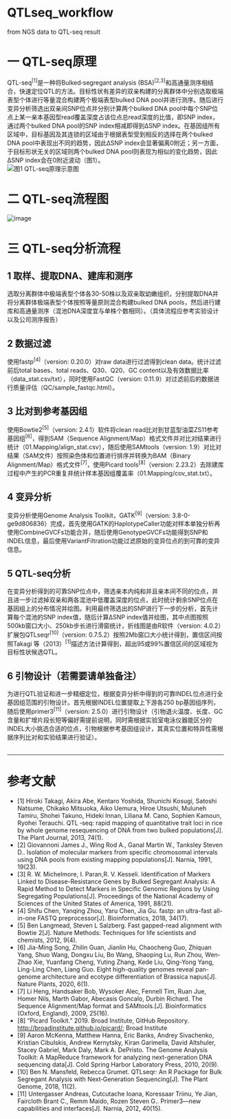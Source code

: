 # QTLseq_workflow
from NGS data to QTL-seq result
# 一 QTL-seq原理
QTL-seq<sup>[1]</sup>是一种将Bulked‐segregant analysis (BSA)<sup>[2,3]</sup>和高通量测序相结合，快速定位QTL的方法。目标性状有差异的双亲构建的分离群体中分别选取极端表型个体进行等量混合构建两个极端表型bulked DNA pool并进行测序。随后进行变异分析筛选出双亲间SNP位点并分别计算两个bulked DNA pool中每个SNP位点上某一亲本基因型read覆盖深度占该位点总read深度的比值，即SNP index，通过两个bulked DNA pool的SNP index相减即得到ΔSNP index。在基因组所有区域中，目标基因及其连锁的区域由于根据表型受到相反的选择在两个bulked DNA pool中表现出不同的趋势，因此ΔSNP index会显著偏离0附近；另一方面，于目标形状无关的区域则两个bulked DNA pool则表现为相似的变化趋势，因此ΔSNP index会在0附近波动（图1）。
<br/>
![图1 QTL-seq原理示意图](https://user-images.githubusercontent.com/35584208/121320629-e9595300-c93f-11eb-8745-e1f153dd59c6.png)
# 二 QTL-seq流程图
![image](https://user-images.githubusercontent.com/35584208/121321053-5967d900-c940-11eb-9d22-be6614ce71c0.png)
# 三 QTL-seq分析流程
## 1	取样、提取DNA、建库和测序
选取分离群体中极端表型个体各30-50株以及双亲取幼嫩组织，分别提取DNA并将分离群体极端表型个体按照等量原则混合构建bulked DNA pools，然后进行建库和高通量测序（混池DNA深度宜与单株个数相同）。（具体流程应参考实验设计以及公司测序报告）
## 2	数据过滤
使用fastp<sup>[4]</sup>（version: 0.20.0）对raw data进行过滤得到clean data。统计过滤前后total bases、total reads、Q30、Q20、GC content以及有效数据比率（data_stat.csv/txt），同时使用FastQC（version: 0.11.9）对过滤前后的数据进行质量评估（QC/sample_fastqc.html）。
## 3	比对到参考基因组
使用Bowtie2<sup>[5]</sup>（version: 2.4.1）软件将clean read比对到甘蓝型油菜ZS11参考基因组<sup>[6]</sup>，得到SAM（Sequence Alignment/Map）格式文件并对比对结果进行统计（01.Mapping/align_stat.csv），随后使用SAMtools（version: 1.9）对比对结果（SAM文件）按照染色体和位置进行排序并转换为BAM（Binary Alignment/Map）格式文件<sup>[7]</sup>，使用Picard tools<sup>[8]</sup>（version: 2.23.2）去除建库过程中产生的PCR重复并统计样本基因组覆盖率（01.Mapping/cov_stat.txt）。
## 4	变异分析
变异分析使用Genome Analysis Toolkit，GATK<sup>[9]</sup>（version: 3.8-0-ge9d806836）完成，首先使用GATK的HaplotypeCaller功能对样本单独分析再使用CombineGVCFs功能合并，随后使用GenotypeGVCFs功能得到SNP和INDEL信息，最后使用VariantFiltration功能过滤原始的变异位点的到可靠的变异信息。
## 5	QTL-seq分析
在变异分析得到的可靠SNP位点中，筛选亲本内纯和并且亲本间不同的位点，并且进一步过滤掉双亲和两各混池中低覆盖深度的位点，此时统计剩余SNP位点在基因组上的分布情况并绘图。利用最终筛选出的SNP进行下一步的分析，首先计算每个混池的SNP index值，随后计算ΔSNP index值并绘图，其中点图按照500kb窗口大小、250kb步长进行滑窗统计，折线图是由R软件（version: 4.0.2）扩展包QTLseqr<sup>[10]</sup>（version: 0.7.5.2）按照2Mb窗口大小统计得到，置信区间按照Takagi 等（2013）<sup>[1]</sup>描述方法计算得到，超出95或99%置信区间的区域视为目标性状候选QTL。
## 6	引物设计（若需要请单独备注）
为进行QTL验证和进一步精细定位，根据变异分析中得到的可靠INDEL位点进行全基因组范围的引物设计。首先根据INDEL位置提取上下游各250 bp基因组序列，随后使用primer3<sup>[11]</sup>（version: 2.5.0）进行引物设计（引物退火温度、长度、GC含量和扩增片段长短等偏好需提前说明，同时需根据实验室电泳仪器能区分的INDEL大小挑选合适的位点，引物根据参考基因组设计，其真实位置和特异性需根据序列比对和实验结果进行验证）。
 <br>
 <br>
 
 ---
 # 参考文献
 - [1]	Hiroki Takagi, Akira Abe, Kentaro Yoshida, Shunichi Kosugi, Satoshi Natsume, Chikako Mitsuoka, Aiko Uemura, Hiroe Utsushi, Muluneh Tamiru, Shohei Takuno, Hideki Innan, Liliana M. Cano, Sophien Kamoun, Ryohei Terauchi. QTL ‐seq: rapid mapping of quantitative trait loci in rice by whole genome resequencing of DNA from two bulked populations[J]. The Plant Journal, 2013, 74(1).
- [2]	Giovannoni James J., Wing Rod A., Ganal Martin W., Tanksley Steven D..  Isolation of molecular markers from specific chromosomal intervals using DNA pools from existing mapping populations[J]. Narnia, 1991, 19(23).
- [3]	R. W. Michelmore, I. Paran,R. V. Kesseli. Identification of Markers Linked to Disease-Resistance Genes by Bulked Segregant Analysis: A Rapid Method to Detect Markers in Specific Genomic Regions by Using Segregating Populations[J]. Proceedings of the National Academy of Sciences of the United States of America, 1991, 88(21).
- [4]	Shifu Chen, Yanqing Zhou, Yaru Chen, Jia Gu. fastp: an ultra-fast all-in-one FASTQ preprocessor[J]. Bioinformatics, 2018, 34(17).
- [5]	Ben Langmead, Steven L Salzberg. Fast gapped-read alignment with Bowtie 2[J]. Nature Methods: Techniques for life scientists and chemists, 2012, 9(4).
- [6]	Jia-Ming Song, Zhilin Guan, Jianlin Hu, Chaocheng Guo, Zhiquan Yang, Shuo Wang, Dongxu Liu, Bo Wang, Shaoping Lu, Run Zhou, Wen-Zhao Xie, Yuanfang Cheng, Yuting Zhang, Kede Liu, Qing-Yong Yang, Ling-Ling Chen, Liang Guo. Eight high-quality genomes reveal pan-genome architecture and ecotype differentiation of Brassica napus[J]. Nature Plants, 2020, 6(1).
- [7]	Li Heng, Handsaker Bob, Wysoker Alec, Fennell Tim, Ruan Jue, Homer Nils, Marth Gabor, Abecasis Goncalo, Durbin Richard. The Sequence Alignment/Map format and SAMtools.[J]. Bioinformatics (Oxford, England), 2009, 25(16).
- [8]	“Picard Toolkit.” 2019. Broad Institute, GitHub Repository. http://broadinstitute.github.io/picard/; Broad Institute
- [9]	Aaron McKenna, Matthew Hanna, Eric Banks, Andrey Sivachenko, Kristian Cibulskis, Andrew Kernytsky, Kiran Garimella, David Altshuler, Stacey Gabriel, Mark Daly, Mark A. DePristo. The Genome Analysis Toolkit: A MapReduce framework for analyzing next-generation DNA sequencing data[J]. Cold Spring Harbor Laboratory Press, 2010, 20(9).
- [10]	Ben N. Mansfeld, Rebecca Grumet. QTLseqr: An R Package for Bulk Segregant Analysis with Next‐Generation Sequencing[J]. The Plant Genome, 2018, 11(2).
- [11]	Untergasser Andreas, Cutcutache Ioana, Koressaar Triinu, Ye Jian, Faircloth Brant C., Remm Maido, Rozen Steven G.. Primer3—new capabilities and interfaces[J]. Narnia, 2012, 40(15).
